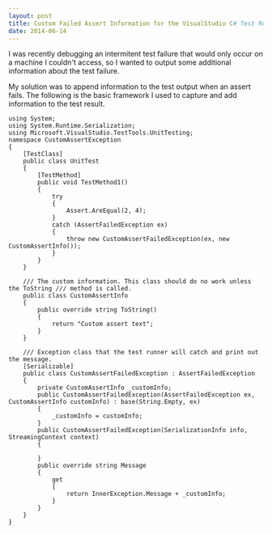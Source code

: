 ```yaml
---
layout: post
title: Custom Failed Assert Information for the VisualStudio C# Test Runner
date: 2014-06-14
---
```


I was recently debugging an intermitent test failure that would only occur on a machine I couldn't access, so I wanted to output some additional information about the test failure.

My solution was to append information to the test output when an assert fails. The following is the basic framework I used to capture and add information to the test result.

```
using System;
using System.Runtime.Serialization;
using Microsoft.VisualStudio.TestTools.UnitTesting;
namespace CustomAssertException
{
    [TestClass]
    public class UnitTest
    {
        [TestMethod]
        public void TestMethod1()
        {
            try
            {
                Assert.AreEqual(2, 4);
            }
            catch (AssertFailedException ex)
            {
                throw new CustomAssertFailedException(ex, new CustomAssertInfo());
            }
        }
    }
 
    /// The custom information. This class should do no work unless the ToString /// method is called.
    public class CustomAssertInfo
    {
        public override string ToString()
        {
            return "Custom assert text";
        }
    }
 
    /// Exception class that the test runner will catch and print out the message.
    [Serializable]
    public class CustomAssertFailedException : AssertFailedException
    {
        private CustomAssertInfo _customInfo;
        public CustomAssertFailedException(AssertFailedException ex, CustomAssertInfo customInfo) : base(String.Empty, ex)
        {
            _customInfo = customInfo;
        }
        public CustomAssertFailedException(SerializationInfo info, StreamingContext context)
        {
             
        }
        public override string Message
        {
            get
            {
                return InnerException.Message + _customInfo;
            }
        }
    }
}
```